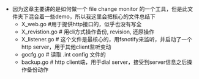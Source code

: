 
* 因为这章主要讲的是如何做一个 file change monitor 的一个工具，但是此文件夹下混合着一些demo，所以我这里会把核心的文件总结下
    * X_web.go #用于提供http接口的，似乎也没有写全
    * X_revistion.go # 用cli方式操作备份, revision, 还原操作
    * X_listener.go # 这个文件是最核心的，用fsnotify来监听，并启动了一个http server，用于其他client监听变动
    * gocfg.go # 读取 .int config 文件的
    * backup.go # http client端，用于dial server，接受到server信息之后操作备份动作



